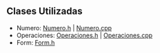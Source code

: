 ## Clases Utilizadas
- Numero: [Numero.h](https://github.com/JoseAndresHV-UPSA/estructura-datos-si210/blob/master/NUMEROS/Numero.h) | [Numero.cpp](https://github.com/JoseAndresHV-UPSA/estructura-datos-si210/blob/master/NUMEROS/Numero.cpp)
- Operaciones: [Operaciones.h](https://github.com/JoseAndresHV-UPSA/estructura-datos-si210/blob/master/NUMEROS/Operaciones.h) | [Operaciones.cpp](https://github.com/JoseAndresHV-UPSA/estructura-datos-si210/blob/master/NUMEROS/Operaciones.cpp)
- Form: [Form.h](https://github.com/JoseAndresHV-UPSA/estructura-datos-si210/blob/master/NUMEROS/Form1.h)
